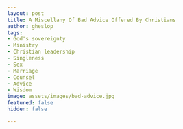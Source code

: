 ```yaml
---
layout: post
title: A Miscellany Of Bad Advice Offered By Christians
author: gheslop
tags:
- God's sovereignty
- Ministry
- Christian leadership
- Singleness
- Sex
- Marriage
- Counsel
- Advice
- Wisdom
image: assets/images/bad-advice.jpg
featured: false
hidden: false

---
```

